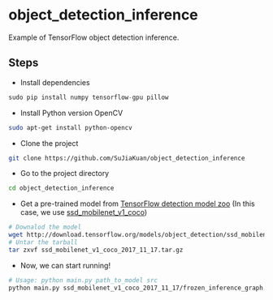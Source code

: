 # object_detection_inference
Example of TensorFlow object detection inference.

## Steps

* Install dependencies
```python
sudo pip install numpy tensorflow-gpu pillow
```

* Install Python version OpenCV
```bash
sudo apt-get install python-opencv
```

* Clone the project
```bash
git clone https://github.com/SuJiaKuan/object_detection_inference
```

* Go to the project directory
```bash
cd object_detection_inference
```

* Get a pre-trained model from [TensorFlow detection model zoo](https://github.com/tensorflow/models/blob/master/research/object_detection/g3doc/detection_model_zoo.md)
(In this case, we use [ssd_mobilenet_v1_coco](http://download.tensorflow.org/models/object_detection/ssd_mobilenet_v1_coco_2017_11_17.tar.gz))
```bash
# Downalod the model
wget http://download.tensorflow.org/models/object_detection/ssd_mobilenet_v1_coco_2017_11_17.tar.gz
# Untar the tarball
tar zxvf ssd_mobilenet_v1_coco_2017_11_17.tar.gz
```

* Now, we can start running!
```bash
# Usage: python main.py path_to_model src
python main.py ssd_mobilenet_v1_coco_2017_11_17/frozen_inference_graph.pb demo.mp4
```
